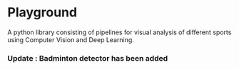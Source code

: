 # Playground
A python library consisting of pipelines for visual analysis of different sports using Computer Vision and Deep Learning.

### Update : Badminton detector has been added


